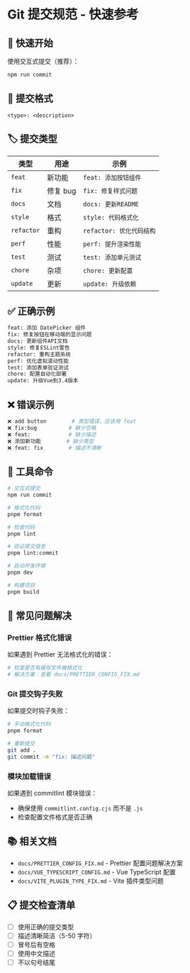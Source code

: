 # Git 提交规范 - 快速参考

## 🚀 快速开始

使用交互式提交（推荐）：

```bash
npm run commit
```

## 📝 提交格式

```
<type>: <description>
```

## 🏷️ 提交类型

| 类型       | 用途     | 示例                     |
| ---------- | -------- | ------------------------ |
| `feat`     | 新功能   | `feat: 添加按钮组件`     |
| `fix`      | 修复 bug | `fix: 修复样式问题`      |
| `docs`     | 文档     | `docs: 更新README`       |
| `style`    | 格式     | `style: 代码格式化`      |
| `refactor` | 重构     | `refactor: 优化代码结构` |
| `perf`     | 性能     | `perf: 提升渲染性能`     |
| `test`     | 测试     | `test: 添加单元测试`     |
| `chore`    | 杂项     | `chore: 更新配置`        |
| `update`   | 更新     | `update: 升级依赖`       |

## ✅ 正确示例

```bash
feat: 添加 DatePicker 组件
fix: 修复按钮在移动端的显示问题
docs: 更新组件API文档
style: 修复ESLint警告
refactor: 重构主题系统
perf: 优化虚拟滚动性能
test: 添加表单验证测试
chore: 配置自动化部署
update: 升级Vue到3.4版本
```

## ❌ 错误示例

```bash
❌ add button        # 类型错误，应该用 feat
❌ fix:bug          # 缺少空格
❌ feat:            # 缺少描述
❌ 添加新功能        # 缺少类型
❌ feat: fix        # 描述不清晰
```

## 🔧 工具命令

```bash
# 交互式提交
npm run commit

# 格式化代码
pnpm format

# 检查代码
pnpm lint

# 验证提交信息
pnpm lint:commit

# 启动开发环境
pnpm dev

# 构建项目
pnpm build
```

## 🚨 常见问题解决

### Prettier 格式化错误

如果遇到 Prettier 无法格式化的错误：

```bash
# 检查是否有缓存文件被格式化
# 解决方案：查看 docs/PRETTIER_CONFIG_FIX.md
```

### Git 提交钩子失败

如果提交时钩子失败：

```bash
# 手动格式化代码
pnpm format

# 重新提交
git add .
git commit -m "fix: 描述问题"
```

### 模块加载错误

如果遇到 commitlint 模块错误：

- 确保使用 `commitlint.config.cjs` 而不是 `.js`
- 检查配置文件格式是否正确

## 📚 相关文档

- `docs/PRETTIER_CONFIG_FIX.md` - Prettier 配置问题解决方案
- `docs/VUE_TYPESCRIPT_CONFIG.md` - Vue TypeScript 配置
- `docs/VITE_PLUGIN_TYPE_FIX.md` - Vite 插件类型问题

## 📋 提交检查清单

- [ ] 使用正确的提交类型
- [ ] 描述清晰简洁（5-50 字符）
- [ ] 冒号后有空格
- [ ] 使用中文描述
- [ ] 不以句号结尾
